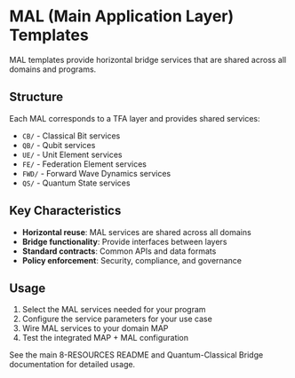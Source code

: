 # MAL (Main Application Layer) Templates

MAL templates provide horizontal bridge services that are shared across all domains and programs.

## Structure

Each MAL corresponds to a TFA layer and provides shared services:

- `CB/` - Classical Bit services  
- `QB/` - Qubit services
- `UE/` - Unit Element services
- `FE/` - Federation Element services  
- `FWD/` - Forward Wave Dynamics services
- `QS/` - Quantum State services

## Key Characteristics

- **Horizontal reuse**: MAL services are shared across all domains
- **Bridge functionality**: Provide interfaces between layers
- **Standard contracts**: Common APIs and data formats
- **Policy enforcement**: Security, compliance, and governance

## Usage

1. Select the MAL services needed for your program
2. Configure the service parameters for your use case
3. Wire MAL services to your domain MAP
4. Test the integrated MAP + MAL configuration

See the main 8-RESOURCES README and Quantum-Classical Bridge documentation for detailed usage.
